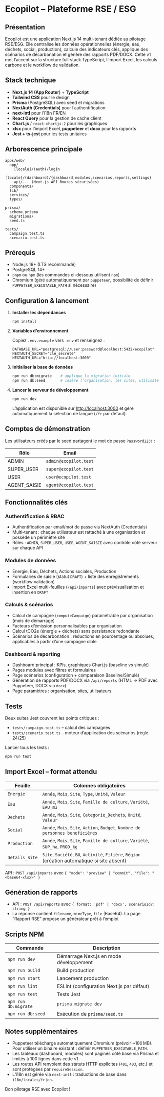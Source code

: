 # Ecopilot – Plateforme RSE / ESG

## Présentation

Ecopilot est une application Next.js 14 multi-tenant dédiée au pilotage RSE/ESG. Elle centralise les données opérationnelles (énergie, eau, déchets, social, production), calcule des indicateurs clés, applique des scénarios de décarbonation et génère des rapports PDF/DOCX. Cette v1 met l’accent sur la structure full‑stack TypeScript, l’import Excel, les calculs carbone et le workflow de validation.

## Stack technique

- **Next.js 14 (App Router)** + **TypeScript**
- **Tailwind CSS** pour le design
- **Prisma** (PostgreSQL) avec seed et migrations
- **NextAuth (Credentials)** pour l’authentification
- **next-intl** pour l’i18n FR/EN
- **React Query** pour la gestion de cache client
- **Chart.js** / `react-chartjs-2` pour les graphiques
- **xlsx** pour l’import Excel, **puppeteer** et **docx** pour les rapports
- **Jest + ts-jest** pour les tests unitaires

## Arborescence principale

```text
apps/web/
  app/
    [locale]/(auth)/login
    [locale]/(dashboard)/{dashboard,modules,scenarios,reports,settings}
    api/... (Next.js API Routes sécurisées)
  components/
  lib/
  services/
  types/

prisma/
  schema.prisma
  migrations/
  seed.ts

tests/
  campaign.test.ts
  scenario.test.ts
```

## Prérequis

- Node.js 18+ (LTS recommandé)
- PostgreSQL 14+
- `pnpm` ou `npm` (les commandes ci-dessous utilisent `npm`)
- Chromium (géré automatiquement par `puppeteer`, possibilité de définir `PUPPETEER_EXECUTABLE_PATH` si nécessaire)

## Configuration & lancement

1. **Installer les dépendances**

   ```bash
   npm install
   ```

2. **Variables d’environnement**

   Copiez `.env.example` vers `.env` et renseignez :

   ```env
   DATABASE_URL="postgresql://user:password@localhost:5432/ecopilot"
   NEXTAUTH_SECRET="clé_secrète"
   NEXTAUTH_URL="http://localhost:3000"
   ```

3. **Initialiser la base de données**

   ```bash
   npm run db:migrate    # applique la migration initiale
   npm run db:seed       # insère l’organisation, les sites, utilisateurs et données exemple
   ```

4. **Lancer le serveur de développement**

   ```bash
   npm run dev
   ```

   L’application est disponible sur [http://localhost:3000](http://localhost:3000) et gère automatiquement la sélection de langue (`/fr` par défaut).

## Comptes de démonstration

Les utilisateurs créés par le seed partagent le mot de passe `Password123!` :

| Rôle           | Email                   |
| -------------- | ----------------------- |
| ADMIN          | `admin@ecopilot.test`   |
| SUPER_USER     | `super@ecopilot.test`   |
| USER           | `user@ecopilot.test`    |
| AGENT_SAISIE   | `agent@ecopilot.test`   |

## Fonctionnalités clés

### Authentification & RBAC

- Authentification par email/mot de passe via NextAuth (Credentials)
- Multi-tenant : chaque utilisateur est rattaché à une organisation et possède un périmètre site
- Rôles : `ADMIN`, `SUPER_USER`, `USER`, `AGENT_SAISIE` avec contrôle côté serveur sur chaque API

### Modules de données

- Énergie, Eau, Déchets, Actions sociales, Production
- Formulaires de saisie (statut `DRAFT`) + liste des enregistrements (workflow validation)
- Import Excel multi-feuilles (`/api/imports`) avec prévisualisation et insertion en `DRAFT`

### Calculs & scénarios

- Calcul de campagne (`computeCampaign`) paramétrable par organisation (mois de démarrage)
- Facteurs d’émission personnalisables par organisation
- Calcul tCO2e (énergie + déchets) sans persistance redondante
- Scénarios de décarbonation : réductions en pourcentage ou absolues, applicables à partir d’une campagne cible

### Dashboard & reporting

- Dashboard principal : KPIs, graphiques Chart.js (baseline vs simulé)
- Pages modules avec filtres et formulaires
- Page scénarios (configuration + comparaison Baseline/Simulé)
- Génération de rapports PDF/DOCX via `/api/reports` (HTML → PDF avec Puppeteer, DOCX via `docx`)
- Page paramètres : organisation, sites, utilisateurs

## Tests

Deux suites Jest couvrent les points critiques :

- `tests/campaign.test.ts` – calcul des campagnes
- `tests/scenario.test.ts` – moteur d’application des scénarios (règle 24/25)

Lancer tous les tests :

```bash
npm run test
```

## Import Excel – format attendu

| Feuille         | Colonnes obligatoires                                                                 |
| --------------- | ------------------------------------------------------------------------------------- |
| `Energie`       | `Année`, `Mois`, `Site`, `Type`, `Unité`, `Valeur`                                    |
| `Eau`           | `Année`, `Mois`, `Site`, `Famille de culture`, `Variété`, `EAU_m3`                    |
| `Dechets`       | `Année`, `Mois`, `Site`, `Categorie_Dechets`, `Unité`, `Valeur`                       |
| `Social`        | `Année`, `Mois`, `Site`, `Action`, `Budget`, `Nombre de personnes beneficières`       |
| `Production`    | `Année`, `Mois`, `Site`, `Famille de culture`, `Variété`, `SUP_ha`, `PROD_kg`         |
| `Details_Site`  | `Site`, `Société`, `BU`, `Activité`, `Filière`, `Région` (création automatique si site absent) |

API : `POST /api/imports` avec `{ "mode": "preview" | "commit", "file": "<base64-xlsx>" }`

## Génération de rapports

- API : `POST /api/reports` avec `{ format: 'pdf' | 'docx', scenarioId?: string }`
- La réponse contient `filename`, `mimeType`, `file` (Base64). La page “Rapport RSE” propose un générateur prêt à l’emploi.

## Scripts NPM

| Commande           | Description                               |
| ------------------ | ----------------------------------------- |
| `npm run dev`      | Démarrage Next.js en mode développement    |
| `npm run build`    | Build production                           |
| `npm run start`    | Lancement production                       |
| `npm run lint`     | ESLint (configuration Next.js par défaut)  |
| `npm run test`     | Tests Jest                                 |
| `npm run db:migrate` | `prisma migrate dev`                     |
| `npm run db:seed`  | Exécution de `prisma/seed.ts`              |

## Notes supplémentaires

- Puppeteer télécharge automatiquement Chromium (prévoir ~100 MB). Pour utiliser un binaire existant : définir `PUPPETEER_EXECUTABLE_PATH`.
- Les tableaux (dashboard, modules) sont paginés côté base via Prisma et limités à 100 lignes dans cette v1.
- Les routes API renvoient des statuts HTTP explicites (`401`, `403`, etc.) et sont protégées par `requireSession`.
- L’i18n est gérée via `next-intl` : traductions de base dans `i18n/locales/fr|en`.

Bon pilotage RSE avec Ecopilot !
